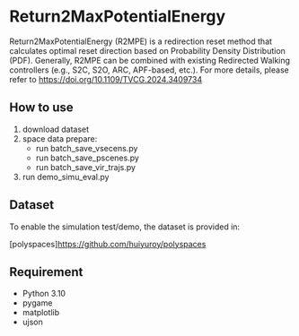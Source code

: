 # Return2MaxPotentialEnergy

Return2MaxPotentialEnergy (R2MPE) is a redirection reset method that calculates optimal reset direction based on 
Probability Density Distribution (PDF). Generally, R2MPE can be combined with existing Redirected Walking controllers (e.g., 
S2C, S2O, ARC, APF-based, etc.). For more details, please refer to https://doi.org/10.1109/TVCG.2024.3409734



## How to use
1. download dataset 
2. space data prepare:
   - run batch_save_vsecens.py 
   - run batch_save_pscenes.py 
   - run batch_save_vir_trajs.py 
3. run demo_simu_eval.py

## Dataset
To enable the simulation test/demo, the dataset is provided in:

[polyspaces]https://github.com/huiyuroy/polyspaces


## Requirement
- Python 3.10
- pygame
- matplotlib
- ujson


